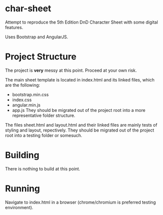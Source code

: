 char-sheet
==========

Attempt to reproduce the 5th Edition DnD Character Sheet with some digital features.

Uses Bootstrap and AngularJS.

Project Structure
=================

The project is **very** messy at this point. Proceed at your own risk.

The main sheet template is located in index.html and its linked files, which are the following:
  - bootstrap.min.css
  - index.css
  - angular.min.js
  - app.js
They should be migrated out of the project root into a more representative folder structure.
 
The files sheet.html and layout.html and their linked files are mainly tests of styling and layout, repectively.  They should be migrated out of the project root into a testing folder or somesuch.

Building
========

There is nothing to build at this point.

Running
=======

Navigate to index.html in a browser (chrome/chromium is preferred testing environment).
